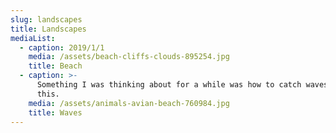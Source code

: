 ```yaml
---
slug: landscapes
title: Landscapes
mediaList:
  - caption: 2019/1/1
    media: /assets/beach-cliffs-clouds-895254.jpg
    title: Beach
  - caption: >-
      Something I was thinking about for a while was how to catch waves like
      this.
    media: /assets/animals-avian-beach-760984.jpg
    title: Waves
---
```


